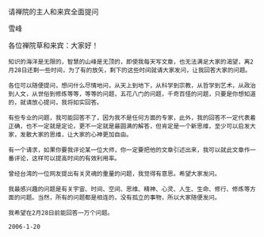 请禅院的主人和来宾全面提问

雪峰


各位禅院草和来宾：大家好！

    知识的海洋是无限的，智慧的山峰是无顶的，即使我每天写文章，也无法满足大家的渴望，离2月28日还剩一些时间，为了有的放矢，剩下的这些时间就请大家发问，让我回答大家的问题。

    各位可以随便提问，想问什么尽情地问，从天上到地下，从科学到宗教，从哲学到艺术，从政治到人文，从世俗到修炼等等，等等的问题，五花八门的问题，千奇百怪的问题，只要是你想知道的，就请放心提问，我将如实回答。

    有些专业的问题，我可能回答不了，因为我不是任何方面的专家，此外，我的回答不一定代表着正确，也不一定就是定论，更不一定就是最圆满的解答，但肯定是一个新思维，至少可以启发大家，发散大家的思维，让大家的心神更加自由。

    有一个请求，如果你要我评论某一位大师，你一定要把他的文章引述出来，我可以就此文章作一番评论，这样可以提高时间的有效利用率。

    曾经台湾的一位网友提出有关灵魂的重量的问题，我觉得有意思。希望大家发问。

    我最感兴趣的问题是有关宇宙、时间、空间、思维、精神、心灵、人生、生命、修行、修炼等方面的问题。当然，所有的问题都是相连的，没有孤立的事物，所以大家随便发问。

    我希望在2月28日前能回答一万个问题。

    2006-1-20



